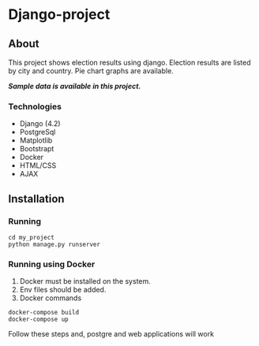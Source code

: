 # Django-project
## About
This project shows election results using django. 
Election results are listed by city and country. Pie chart graphs are available. 

***Sample data is available in this project.***

### Technologies
* Django (4.2)
* PostgreSql
* Matplotlib
* Bootstrapt
* Docker
* HTML/CSS
* AJAX
## Installation
### Running

```
cd my_project
python manage.py runserver
```

### Running using Docker
1. Docker must be installed on the system.
2. Env files should be added.
2. Docker commands
```
docker-compose build
docker-compose up
```
Follow these steps and, postgre and web applications will work
